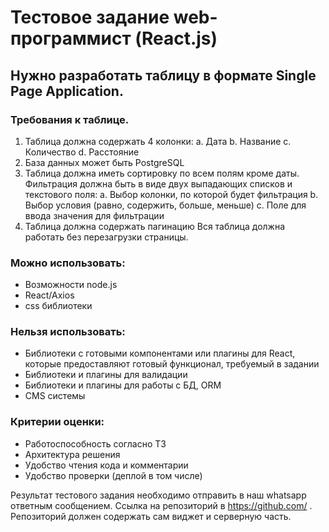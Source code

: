 # Тестовое задание web-программист (React.js)

## Нужно разработать таблицу в формате Single Page Application.

### Требования к таблице.

1. Таблица должна содержать 4 колонки:
   a. Дата
   b. Название
   c. Количество
   d. Расстояние
2. База данных может быть PostgreSQL
3. Таблица должна иметь сортировку по всем полям кроме даты. Фильтрация должна быть в виде двух выпадающих списков и текстового поля:
   a. Выбор колонки, по которой будет фильтрация
   b. Выбор условия (равно, содержить, больше, меньше)
   c. Поле для ввода значения для фильтрации
4. Таблица должна содержать пагинацию
   Вся таблица должна работать без перезагрузки страницы.

### Можно использовать:

- Возможности node.js
- React/Axios
- css библиотеки

### Нельзя использовать:

- Библиотеки с готовыми компонентами или плагины для React, которые предоставляют готовый функционал, требуемый в задании
- Библиотеки и плагины для валидации
- Библиотеки и плагины для работы с БД, ORM
- CMS системы

### Критерии оценки:

- Работоспособность согласно ТЗ
- Архитектура решения
- Удобство чтения кода и комментарии
- Удобство проверки (деплой в том числе)

Результат тестового задания необходимо отправить в наш whatsapp ответным сообщением. Ссылка на репозиторий в https://github.com/ . Репозиторий должен содержать сам виджет и серверную часть.
